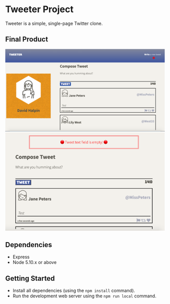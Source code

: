 # Tweeter Project

Tweeter is a simple, single-page Twitter clone.

## Final Product

!["Main Page"](https://github.com/DevHalpin/tweeter/blob/master/docs/MainScreen.png)
!["Tweet Error Message"](https://github.com/DevHalpin/tweeter/blob/master/docs/ErrorMessage.png)

## Dependencies

- Express
- Node 5.10.x or above

## Getting Started

- Install all dependencies (using the `npm install` command).
- Run the development web server using the `npm run local` command.